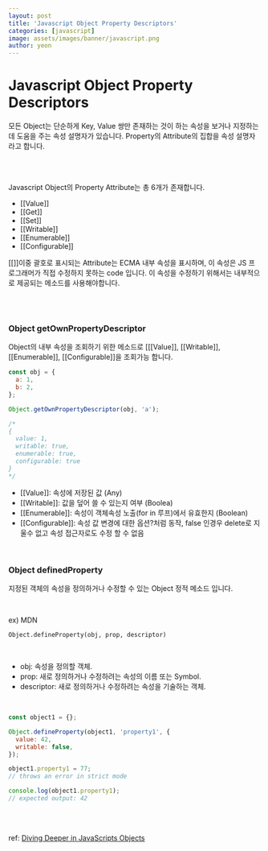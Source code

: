 ```yaml
---
layout: post
title: 'Javascript Object Property Descriptors'
categories: [javascript]
image: assets/images/banner/javascript.png
author: yeon
---
```


# Javascript Object Property Descriptors

모든 Object는 단순하게 Key, Value 쌍만 존재하는 것이 하는 속성을 보거나 지정하는데 도움을 주는 속성 설명자가 있습니다. Property의 Attribute의 집합을 속성 설명자라고 합니다.

<br><br>

Javascript Object의 Property Attribute는 총 6개가 존재합니다.

- [[Value]]
- [[Get]]
- [[Set]]
- [[Writable]]
- [[Enumerable]]
- [[Configurable]]

[[]]이중 괄호로 표시되는 Attribute는 ECMA 내부 속성을 표시하며, 이 속성은 JS 프로그래머가 직접 수정하지 못하는 code 입니다. 이 속성을 수정하기 위해서는 내부적으로 제공되는 메소드를 사용해야합니다.

<br><br>

### Object getOwnPropertyDescriptor

Object의 내부 속성을 조회하기 위한 메소드로 [[[Value]], [[Writable]], [[Enumerable]], [[Configurable]]을 조회가능 합니다.

```javascript
const obj = {
  a: 1,
  b: 2,
};

Object.getOwnPropertyDescriptor(obj, 'a');

/*
{
  value: 1,
  writable: true,
  enumerable: true,
  configurable: true
}
*/
```

- [[Value]]: 속성에 저장된 값 (Any)
- [[Writable]]: 값을 덮어 쓸 수 있는지 여부 (Boolea)
- [[Enumerable]]: 속성이 객체속성 노출(for in 루프)에서 유효한지 (Boolean)
- [[Configurable]]: 속성 값 변경에 대한 옵션?처럼 동작, false 인경우 delete로 지울수 없고 속성 접근자로도 수정 할 수 없음

<br>

### Object definedProperty

지정된 객체의 속성을 정의하거나 수정할 수 있는 Object 정적 메소드 입니다. <br>

<br>

ex) MDN

```
Object.defineProperty(obj, prop, descriptor)
```

<br>

- obj: 속성을 정의할 객체.
- prop: 새로 정의하거나 수정하려는 속성의 이름 또는 Symbol.
- descriptor: 새로 정의하거나 수정하려는 속성을 기술하는 객체.

<br>

```javascript
const object1 = {};

Object.defineProperty(object1, 'property1', {
  value: 42,
  writable: false,
});

object1.property1 = 77;
// throws an error in strict mode

console.log(object1.property1);
// expected output: 42
```

<br><br>

ref: [Diving Deeper in JavaScripts Objects](https://blog.bitsrc.io/diving-deeper-in-javascripts-objects-318b1e13dc12)

<br><br><br>
